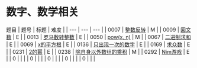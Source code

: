 <!--
 * @Author: QDX
 * @Date: 2022-12-26 12:51:35
 * @Description: 
-->
# 数字、数学相关

题目
| 题号 | 标题 | 难度 | 
| --- | --- | --- |
| 0007 | [整数反转](../solutions/0007_%E6%95%B4%E6%95%B0%E5%8F%8D%E8%BD%AC.ipynb) | M |
| 0009 | [回文数](../solutions/0009_%E5%9B%9E%E6%96%87%E6%95%B0.ipynb) | E |
| 0013 | [罗马数转整数](../solutions/0013_%E7%BD%97%E9%A9%AC%E6%95%B0%E5%AD%97%E8%BD%AC%E6%95%B4%E6%95%B0.ipynb) | E |
| 0050 | [pow(x, n)](../solutions/0050_pow(x%2C%20n).ipynb) | M |
| 0067 | [二进制求和](../solutions/0067_%E4%BA%8C%E8%BF%9B%E5%88%B6%E6%B1%82%E5%92%8C.ipynb) | E |
| 0069 | [x的平方根](../solutions/0069_x%E7%9A%84%E5%B9%B3%E6%96%B9%E6%A0%B9%20.ipynb) | E |
| 0136 | [只出现一次的数字](../solutions/0136_%E5%8F%AA%E5%87%BA%E7%8E%B0%E4%B8%80%E6%AC%A1%E7%9A%84%E6%95%B0%E5%AD%97.ipynb) | E |
| 0169 | [求众数](../solutions/0169_%E6%B1%82%E4%BC%97%E6%95%B0.ipynb) | E |
| 0231 | [2的幂](../solutions/0231_2%E7%9A%84%E5%B9%82.ipynb) | E |
| 0238 | [除自身以外数组的乘积](../solutions/0238_%E9%99%A4%E8%87%AA%E8%BA%AB%E4%BB%A5%E5%A4%96%E6%95%B0%E7%BB%84%E7%9A%84%E4%B9%98%E7%A7%AF.ipynb) | M |
| 0292 | [Nim游戏](../solutions/0292_Nim%E6%B8%B8%E6%88%8F.ipynb) | E |
| 0 | []() |  |
| 0 | []() |  |
| 0 | []() |  |
| 0 | []() |  |
| 0 | []() |  |

